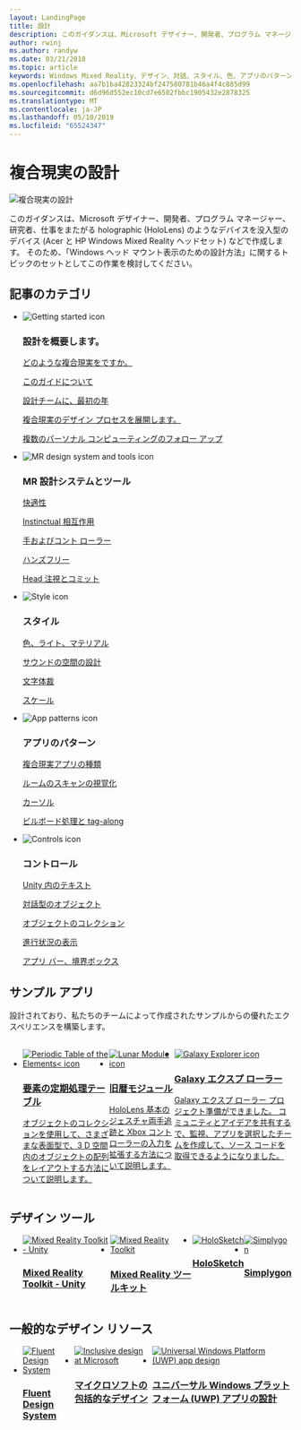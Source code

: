 ```yaml
---
layout: LandingPage
title: 設計
description: このガイダンスは、Microsoft デザイナー、開発者、プログラム マネージャー、研究者、仕事をまたがる holographic (HoloLens) のようなデバイスを没入型のデバイス (Acer と HP Windows Mixed Reality ヘッドセット) などで作成します。 そのため、「Windows ヘッド マウント表示のための設計方法」に関するトピックのセットとしてこの作業を検討してください。
author: rwinj
ms.author: randyw
ms.date: 03/21/2018
ms.topic: article
keywords: Windows Mixed Reality、デザイン、対話、スタイル、色、アプリのパターン、コントロール、サンプル アプリ、Mixed Reality Toolkit、MRTK
ms.openlocfilehash: aa7b1ba42823324bf247580781b46a4f4c885d99
ms.sourcegitcommit: d6d96d552ec10cd7e6502fbbc1905432e2878325
ms.translationtype: MT
ms.contentlocale: ja-JP
ms.lasthandoff: 05/10/2019
ms.locfileid: "65524347"
---
```

# <a name="design-for-mixed-reality"></a>複合現実の設計

![複合現実の設計](images/Bicycle-Leschi10.gif)

このガイダンスは、Microsoft デザイナー、開発者、プログラム マネージャー、研究者、仕事をまたがる holographic (HoloLens) のようなデバイスを没入型のデバイス (Acer と HP Windows Mixed Reality ヘッドセット) などで作成します。 そのため、「Windows ヘッド マウント表示のための設計方法」に関するトピックのセットとしてこの作業を検討してください。

## <a name="article-categories"></a>記事のカテゴリ

<ul class="panelContent cardsF">
    <li>
        <div class="cardSize">
            <div class="cardPadding">
                <div class="card">
                    <div class="cardImageOuter">
                        <div class="cardImage">
                            <img src="images/GetStartedIcon.png" alt="Getting started icon">
                        </div>
                    </div>
                    <div class="cardText">
                        <h3>設計を概要します。</h3>
                        <p>
                            <a href="mixed-reality.md">どのような複合現実をですか。</a>
                        </p>
                        <p>
                            <a href="about-this-design-guidance.md">このガイドについて</a>
                        </p>
                        <p>
                            <a href="case-study-my-first-year-on-the-hololens-design-team.md">設計チームに、最初の年</a>
                        </p>
                        <p>
                            <a href="case-study-expanding-the-design-process-for-mixed-reality.md">複合現実のデザイン プロセスを展開します。</a>
                        </p>
                        <p>
                            <a href="case-study-the-pursuit-of-more-personal-computing.md">複数のパーソナル コンピューティングのフォロー アップ</a>
                        </p>
                    </div>
                </div>
            </div>
        </div>
    </li>
    <li>
        <div class="cardSize">
            <div class="cardPadding">
                <div class="card">
                    <div class="cardImageOuter">
                        <div class="cardImage">
                            <img src="images/Interaction_Icon_120x130.png" alt="MR design system and tools icon">
                        </div>
                    </div>
                    <div class="cardText">
                        <h3>MR 設計システムとツール</h3>
                        <p>
                            <a href="comfort.md">快適性</a>
                        </p>
            <p>
                            <a href="interaction-fundamentals.md">Instinctual 相互作用</a>
                        </p>
                        <p>
                            <a href="hands-and-tools.md">手およびコント ローラー</a>
                        </p>
                        <p>
                            <a href="hands-free.md">ハンズフリー</a>
                        </p>
                         <p>
                            <a href="gaze-and-commit.md">Head 注視とコミット</a>
                        </p>
                    </div>
                </div>
            </div>
        </div>
    </li>
    <li>
        <div class="cardSize">
            <div class="cardPadding">
                <div class="card">
                    <div class="cardImageOuter">
                        <div class="cardImage">
                            <img src="images/Style_Icon_120x130.png" alt="Style icon">
                        </div>
                    </div>
                    <div class="cardText">
                        <h3>スタイル</h3>
                        <p>
                            <a href="color,-light-and-materials.md">色、ライト、マテリアル</a>
                        </p>
                         <p>
                            <a href="spatial-sound-design.md">サウンドの空間の設計</a>
                        </p>
                        <p>
                            <a href="typography.md">文字体裁</a>
                        </p>
                        <p>
                            <a href="scale.md">スケール</a>
                        </p>                      
                    </div>
                </div>
            </div>
        </div>
    </li>
    <li>
        <div class="cardSize">
            <div class="cardPadding">
                <div class="card">
                    <div class="cardImageOuter">
                        <div class="cardImage">
                            <img src="images/App_patterns_Icon_120x130.png" alt="App patterns icon">
                        </div>
                    </div>
                    <div class="cardText">
                        <h3>アプリのパターン</h3>
                        <p>
                            <a href="types-of-mixed-reality-apps.md">複合現実アプリの種類</a>
                        </p>
                        <p>
                            <a href="room-scan-visualization.md">ルームのスキャンの視覚化</a>
                        </p>
                        <p>
                            <a href="cursors.md">カーソル</a>
                        </p>
                        <p>
                            <a href="billboarding-and-tag-along.md">ビルボード処理と tag-along</a>
                        </p>
                    </div>
                </div>
            </div>
        </div>
    </li>
    <li>
        <div class="cardSize">
            <div class="cardPadding">
                <div class="card">
                    <div class="cardImageOuter">
                        <div class="cardImage">
                            <img src="images/Controls_Icon_120x130.png" alt="Controls icon">
                        </div>
                    </div>
                    <div class="cardText">
                        <h3>コントロール</h3>
                        <p>
                            <a href="text-in-unity.md">Unity 内のテキスト</a>
                        </p>
                        <p>
                            <a href="interactable-object.md">対話型のオブジェクト</a>
                        </p>
                        <p>
                            <a href="object-collection.md">オブジェクトのコレクション</a>
                        </p>
                        <p>
                            <a href="progress.md">進行状況の表示</a>
                        </p>
                        <p>
                            <a href="app-bar-and-bounding-box.md">アプリ バー、境界ボックス</a>
                        </p>
                    </div>
                </div>
            </div>
        </div>
    </li>    
</ul>


## <a name="sample-apps"></a>サンプル アプリ

設計されており、私たちのチームによって作成されたサンプルからの優れたエクスペリエンスを構築します。

<br>
<ul id="cardtypes-W" class="cardsW panelContent" style="display: flex; margin-top: 0px;">
    <li>
        <a href="periodic-table-of-the-elements.md" title="要素の定期処理テーブル" data-linktype="absolute-path">
            <div class="cardSize">
                <div class="cardPadding">
                    <div class="card">
                        <div class="cardImageOuter">
                            <div class="cardImage">
                                <img src="images/periodictableofelementsapp-tile.jpg" alt="Periodic Table of the Elements< icon">
                            </div>
                        </div>
                        <div class="cardText">
                            <h3>要素の定期処理テーブル</h3>
                            <p>オブジェクトのコレクションを使用して、さまざまな表面型で、3 D 空間内のオブジェクトの配列をレイアウトする方法について説明します。</p>
                        </div>
                    </div>
                </div>
            </div>
        </a>        
    </li>
    <li>
        <a href="lunar-module.md" title="旧暦モジュール" data-linktype="absolute-path">
            <div class="cardSize">
                <div class="cardPadding">
                    <div class="card">
                        <div class="cardImageOuter">
                            <div class="cardImage">
                                <img src="images/lunar-module-tile.png" alt="Lunar Module icon">
                            </div>
                        </div>
                        <div class="cardText">
                            <h3>旧暦モジュール</h3>
                            <p>HoloLens 基本のジェスチャ両手追跡と Xbox コント ローラーの入力を拡張する方法について説明します。</p>
                        </div>
                    </div>
                </div>
            </div>
        </a>
    </li>
    <li>
        <a href="galaxy-explorer.md" title="Galaxy エクスプ ローラー" data-linktype="absolute-path">
            <div class="cardSize">
                <div class="cardPadding">
                    <div class="card">
                        <div class="cardImageOuter">
                            <div class="cardImage">
                                <img src="images/galaxyexplorer-tile.jpg" alt="Galaxy Explorer icon">
                            </div>
                        </div>
                        <div class="cardText">
                            <h3>Galaxy エクスプ ローラー</h3>
                            <p>Galaxy エクスプ ローラー プロジェクト準備ができました。 コミュニティとアイデアを共有するで、監視、アプリを選択したチームを作成して、ソース コードを取得できるようになりました。</p>
                        </div>
                    </div>
                </div>
            </div>
        </a>
    </li>
</ul>



## <a name="design-tools"></a>デザイン ツール


<ul id="cardtypes-D" class="cardsD panelContent" style="display: flex; margin-top: 0px;">
    <li>
    <a href="https://github.com/Microsoft/MixedRealityToolkit-Unity" title="Mixed Reality Toolkit - Unity" data-linktype="absolute-path">
        <div class="cardSize">
            <div class="cardPadding">
                <div class="card">
                    <div class="cardImageOuter">
                        <div class="cardImage">
                            <img src="images/MRTKandUnity.png" alt="Mixed Reality Toolkit - Unity">
                        </div>
                    </div>                    
            <div class="cardText">
                        <h3>Mixed Reality Toolkit - Unity</h3>
                        <p> </p>
                    </div>
                </div>
            </div>
        </div>
      </a>  
    </li>
    <li>
    <a href="https://github.com/Microsoft/MixedRealityToolkit" title="Mixed Reality ツールキット" data-linktype="absolute-path">
        <div class="cardSize">
            <div class="cardPadding">
                <div class="card">
                    <div class="cardImageOuter">
                        <div class="cardImage">
                            <img src="images/MRTK.png" alt="Mixed Reality Toolkit">
                        </div>
                    </div>                    
            <div class="cardText">
                        <h3>Mixed Reality ツールキット</h3>
                        <p> </p>
                    </div>
                </div>
            </div>
        </div>
      </a>  
    </li>   
        <li>
    <a href="case-study-building-holosketch,-a-spatial-layout-and-ux-sketching-app-for-hololens.md" title="HoloSketch" data-linktype="absolute-path">
        <div class="cardSize">
            <div class="cardPadding">
                <div class="card">
                    <div class="cardImageOuter">
                        <div class="cardImage">
                            <img src="images/HoloSketch.png" alt="HoloSketch">
                        </div>
                    </div>                    
            <div class="cardText">
                        <h3>HoloSketch</h3>
                        <p> </p>
                    </div>
                </div>
            </div>
        </div>
      </a>  
    </li>   
            <li>
    <a href="https://www.simplygon.com" title="Simplygon" data-linktype="absolute-path">
        <div class="cardSize">
            <div class="cardPadding">
                <div class="card">
                    <div class="cardImageOuter">
                        <div class="cardImage">
                            <img src="images/Simplygon.png" alt="Simplygon">
                        </div>
                    </div>                    
            <div class="cardText">
                        <h3>Simplygon</h3>
                        <p> </p>
                    </div>
                </div>
            </div>
        </div>
      </a>  
    </li>
</ul>


## <a name="general-design-resources"></a>一般的なデザイン リソース

<ul id="cardtypes-D" class="cardsD panelContent" style="display: flex; margin-top: 0px;">
    <li>
    <a href="http://fluent.microsoft.com" title="Fluent Design System" data-linktype="absolute-path">
        <div class="cardSize">
            <div class="cardPadding">
                <div class="card">
                    <div class="cardImageOuter">
                        <div class="cardImage">
                            <img src="images/Fluent.png" alt="Fluent Design System">
                        </div>
                    </div>                    
            <div class="cardText">
                        <h3>Fluent Design System</h3>
                        <p> </p>
                    </div>
                </div>
            </div>
        </div>
      </a>  
    </li>
    <li>
    <a href="https://www.microsoft.com/design/inclusive" title="マイクロソフトの包括的なデザイン" data-linktype="absolute-path">
        <div class="cardSize">
            <div class="cardPadding">
                <div class="card">
                    <div class="cardImageOuter">
                        <div class="cardImage">
                            <img src="images/Inclusive.png" alt="Inclusive design at Microsoft">
                        </div>
                    </div>                    
            <div class="cardText">
                        <h3>マイクロソフトの包括的なデザイン</h3>
                        <p> </p>
                    </div>
                </div>
            </div>
        </div>
      </a>  
    </li>   
        <li>
    <a href="https://developer.microsoft.com/windows/apps/design" title="ユニバーサル Windows プラットフォーム (UWP) アプリの設計" data-linktype="absolute-path">
        <div class="cardSize">
            <div class="cardPadding">
                <div class="card">
                    <div class="cardImageOuter">
                        <div class="cardImage">
                            <img src="images/UWP.png" alt="Universal Windows Platform (UWP) app design">
                        </div>
                    </div>                    
            <div class="cardText">
                        <h3>ユニバーサル Windows プラットフォーム (UWP) アプリの設計</h3>
                        <p> </p>
                    </div>
                </div>
            </div>
        </div>
      </a>  
    </li>   
</ul>
